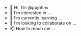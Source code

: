 - 👋 Hi, I’m @ppjohnv
- 👀 I’m interested in ...
- 🌱 I’m currently learning ...
- 💞️ I’m looking to collaborate on ...
- 📫 How to reach me ...

<!---
ppjohnv/ppjohnv is a ✨ special ✨ repository because its `README.md` (this file) appears on your GitHub profile.
You can click the Preview link to take a look at your changes.
--->
